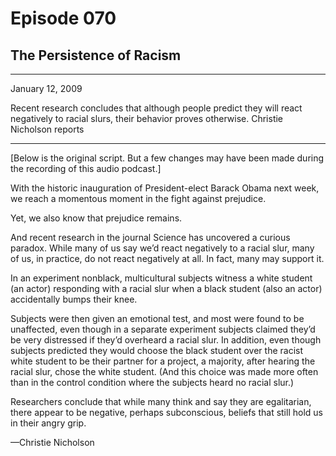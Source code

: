 # Episode 070

## The Persistence of Racism

---

January 12, 2009

Recent research concludes that although people predict they will react negatively to racial slurs, their behavior proves otherwise. Christie Nicholson reports

---

[Below is the original script. But a few changes may have been made during the recording of this audio podcast.]

With the historic inauguration of President-elect Barack Obama next week, we reach a momentous moment in the fight against prejudice.

Yet, we also know that prejudice remains.

And recent research in the journal Science has uncovered a curious paradox. While many of us say we’d react negatively to a racial slur, many of us, in practice, do not react negatively at all. In fact, many may support it.

In an experiment nonblack, multicultural subjects witness a white student (an actor) responding with a racial slur when a black student (also an actor) accidentally bumps their knee.

Subjects were then given an emotional test, and most were found to be unaffected, even though in a separate experiment subjects claimed they’d be very distressed if they’d overheard a racial slur. In addition, even though subjects predicted they would choose the black student over the racist white student to be their partner for a project, a majority, after hearing the racial slur, chose the white student. (And this choice was made more often than in the control condition where the subjects heard no racial slur.)

Researchers conclude that while many think and say they are egalitarian, there appear to be negative, perhaps subconscious, beliefs that still hold us in their angry grip.

—Christie Nicholson

